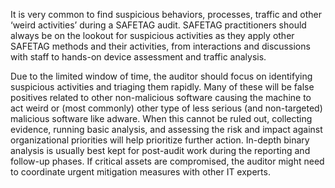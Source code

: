 It is very common to find suspicious behaviors, processes, traffic and other ‘weird activities’ during a SAFETAG audit. SAFETAG practitioners should always be on the lookout for suspicious activities as they apply other SAFETAG methods and their activities, from interactions and discussions with staff to hands-on device assessment and traffic analysis.

Due to the limited window of time, the auditor should focus on identifying suspicious activities and triaging them rapidly. Many of these will be false positives related to other non-malicious software causing the machine to act weird or (most commonly) other type of less serious (and non-targeted) malicious software like adware. When this cannot be ruled out, collecting evidence, running basic analysis, and assessing the risk and impact against organizational priorities will help prioritize further action. In-depth binary analysis is usually best kept for post-audit work during the reporting and follow-up phases. If critical assets are compromised, the auditor might need to coordinate urgent mitigation measures with other IT experts.
